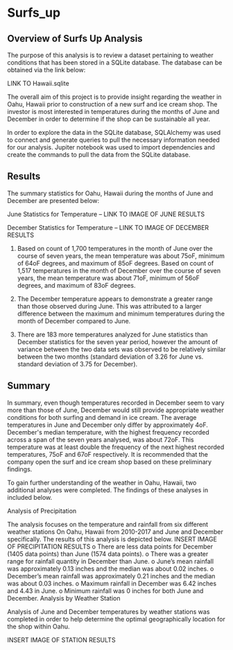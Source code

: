 # Surfs_up

## Overview of Surfs Up Analysis

The purpose of this analysis is to review a dataset pertaining to weather conditions that has been stored in a SQLite database.  The database can be obtained via the link below:

LINK TO Hawaii.sqlite

The overall aim of this project is to provide insight regarding the weather in Oahu, Hawaii prior to construction of a new surf and ice cream shop.  The investor is most interested in temperatures during the months of June and December in order to determine if the shop can be sustainable all year.

In order to explore the data in the SQLite database, SQLAlchemy was used to connect and generate queries to pull the necessary information needed for our analysis. Jupiter notebook was used to import dependencies and create the commands to pull the data from the SQLite database.

## Results

The summary statistics for Oahu, Hawaii during the months of June and December are presented below:

June Statistics for Temperature – LINK TO IMAGE OF JUNE RESULTS

December Statistics for Temperature – LINK TO IMAGE OF DECEMBER RESULTS

1. Based on count of 1,700 temperatures in the month of June over the course of seven years, the mean temperature was about 75oF, minimum of 64oF degrees, and maximum of 85oF degrees.  Based on count of 1,517 temperatures in the month of December over the course of seven years, the mean temperature was about 71oF, minimum of 56oF degrees, and maximum of 83oF degrees.

2. The December temperature appears to demonstrate a greater range than those observed during June.  This was attributed to a larger difference between the maximum and minimum temperatures during the month of December compared to June. 

3. There are 183 more temperatures analyzed for June statistics than December statistics for the seven year period, however the amount of variance between the two data sets was observed to be relatively similar between the two months (standard deviation of 3.26 for June vs. standard deviation of 3.75 for December).

## Summary

In summary, even though temperatures recorded in December seem to vary more than those of June, December would still provide appropriate weather conditions for both surfing and demand in ice cream. The average temperatures in June and December only differ by approximately 4oF.  December's median temperature, with the highest frequency recorded across a span of the seven years analysed, was about 72oF.  This temperature was at least double the frequency of the next highest recorded temperatures, 75oF and 67oF respectively. It is recommended that the company open the surf and ice cream shop based on these preliminary findings.

To gain further understanding of the weather in Oahu, Hawaii, two additional analyses were completed.  The findings of these analyses in included below.

Analysis of Precipitation

The analysis focuses on the temperature and rainfall from six different weather stations On Oahu, Hawaii from 2010-2017 and June and December specifically.  The results of this analysis is depicted below.
INSERT IMAGE OF PRECIPITATION RESULTS
o There are less data points for December (1405 data points) than June (1574 data points).
o There was a greater range for rainfall quantity in December than June.
o June’s mean rainfall was approximately 0.13 inches and the median was about 0.02 inches.
o December’s mean rainfall was approximately 0.21 inches and the median was about 0.03 inches.
o Maximum rainfall in December was 6.42 inches and 4.43 in June.
o Minimum rainfall was 0 inches for both June and December. 
Analysis by Weather Station

Analysis of June and December temperatures by weather stations was completed in order to help determine the optimal geographically location for the shop within Oahu.  

INSERT IMAGE OF STATION RESULTS

